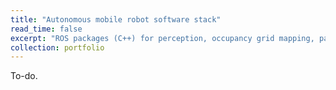 ```yaml
---
title: "Autonomous mobile robot software stack"
read_time: false
excerpt: "ROS packages (C++) for perception, occupancy grid mapping, path planning, localization, and path following controls to explore a partially known world using a TurtleBot2, in addition to a simulator and an OpenGL GUI for testing purposes.<br> <br/><img src='/images/portfolio/amr-demo.png' alt='Autonomous mobile robot GUI screenshot' style='width:400px;height:300px;'>"
collection: portfolio
---
```


To-do.
